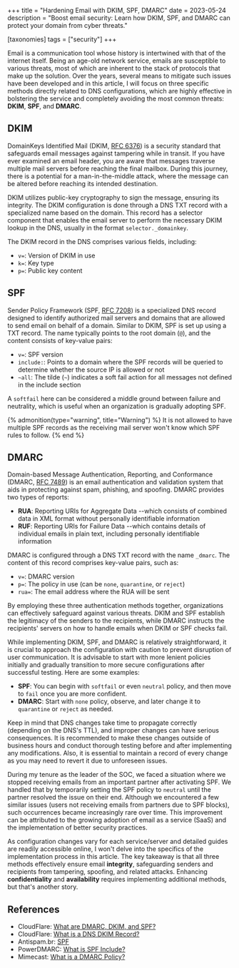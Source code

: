 +++
title = "Hardening Email with DKIM, SPF, DMARC"
date  = 2023-05-24
description = "Boost email security: Learn how DKIM, SPF, and DMARC can protect your domain from cyber threats."

[taxonomies]
tags = ["security"]
+++

Email is a communication tool whose history is intertwined with that of the internet itself.  Being an age-old network service, emails are susceptible to various threats, most of which are inherent to the stack of protocols that make up the solution.  Over the years, several means to mitigate such issues have been developed and in this article, I will focus on three specific methods directly related to DNS configurations, which are highly effective in bolstering the service and completely avoiding the most common threats: **DKIM**, **SPF**, and **DMARC**.


## DKIM
DomainKeys Identified Mail (DKIM, [RFC 6376](https://datatracker.ietf.org/doc/html/rfc6376)) is a security standard that safeguards email messages against tampering while in transit.  If you have ever examined an email header, you are aware that messages traverse multiple mail servers before reaching the final mailbox.  During this journey, there is a potential for a man-in-the-middle attack, where the message can be altered before reaching its intended destination.

DKIM utilizes public-key cryptography to sign the message, ensuring its integrity.  The DKIM configuration is done through a DNS TXT record with a specialized name based on the domain.  This record has a selector component that enables the email server to perform the necessary DKIM lookup in the DNS, usually in the format `selector._domainkey`.

The DKIM record in the DNS comprises various fields, including:

- `v=`: Version of DKIM in use
- `k=`: Key type
- `p=`: Public key content


## SPF
Sender Policy Framework (SPF, [RFC 7208](https://datatracker.ietf.org/doc/html/rfc7208)) is a specialized DNS record designed to identify authorized mail servers and domains that are allowed to send email on behalf of a domain. Similar to DKIM, SPF is set up using a TXT record. The name typically points to the root domain (`@`), and the content consists of key-value pairs:

- `v=`: SPF version
- `include:`: Points to a domain where the SPF records will be queried to determine whether the source IP is allowed or not
- `~all`: The tilde (`~`) indicates a soft fail action for all messages not defined in the include section

A `softfail` here can be considered a middle ground between failure and neutrality, which is useful when an organization is gradually adopting SPF.

{% admonition(type="warning", title="Warning") %}
It is not allowed to have multiple SPF records as the receiving mail server won't know which SPF rules to follow.
{% end %}


## DMARC
Domain-based Message Authentication, Reporting, and Conformance (DMARC, [RFC 7489](https://datatracker.ietf.org/doc/html/rfc7489)) is an email authentication and validation system that aids in protecting against spam, phishing, and spoofing. DMARC provides two types of reports:

- **RUA**: Reporting URIs for Aggregate Data --which consists of combined data in XML format without personally identifiable information
- **RUF**: Reporting URIs for Failure Data --which contains details of individual emails in plain text, including personally identifiable information

DMARC is configured through a DNS TXT record with the name `_dmarc`.  The content of this record comprises key-value pairs, such as:

- `v=`: DMARC version
- `p=`: The policy in use (can be `none`, `quarantine`, or `reject`)
- `rua=`: The email address where the RUA will be sent

By employing these three authentication methods together, organizations can effectively safeguard against various threats.  DKIM and SPF establish the legitimacy of the senders to the recipients, while DMARC instructs the recipients' servers on how to handle emails when DKIM or SPF checks fail.

While implementing DKIM, SPF, and DMARC is relatively straightforward, it is crucial to approach the configuration with caution to prevent disruption of user communication. It is advisable to start with more lenient policies initially and gradually transition to more secure configurations after successful testing. Here are some examples:

- **SPF**: You can begin with `softfail` or even `neutral` policy, and then move to `fail` once you are more confident.
- **DMARC**: Start with `none` policy, observe, and later change it to `quarantine` or `reject` as needed.

Keep in mind that DNS changes take time to propagate correctly (depending on the DNS's TTL), and improper changes can have serious consequences.  It is recommended to make these changes outside of business hours and conduct thorough testing before and after implementing any modifications.  Also, it is essential to maintain a record of every change as you may need to revert it due to unforeseen issues.

During my tenure as the leader of the SOC, we faced a situation where we stopped receiving emails from an important partner after activating SPF.  We handled that by temporarily setting the SPF policy to `neutral` until the partner resolved the issue on their end.  Although we encountered a few similar issues (users not receiving emails from partners due to SPF blocks), such occurrences became increasingly rare over time.  This improvement can be attributed to the growing adoption of email as a service (SaaS) and the implementation of better security practices.

As configuration changes vary for each service/server and detailed guides are readily accessible online, I won't delve into the specifics of the implementation process in this article.  The key takeaway is that all three methods effectively ensure email **integrity**, safeguarding senders and recipients from tampering, spoofing, and related attacks.  Enhancing **confidentiality** and **availability** requires implementing additional methods, but that's another story.


## References
- CloudFlare: [What are DMARC, DKIM, and SPF?](https://www.cloudflare.com/learning/email-security/dmarc-dkim-spf/)
- CloudFlare: [What is a DNS DKIM Record?](https://www.cloudflare.com/learning/dns/dns-records/dns-dkim-record/)
- Antispam.br: [SPF](https://antispam.br/admin/spf/)
- PowerDMARC: [What is SPF Include?](https://powerdmarc.com/what-is-spf-include/)
- Mimecast: [What is a DMARC Policy?](https://www.mimecast.com/content/dmarc-policy/)
